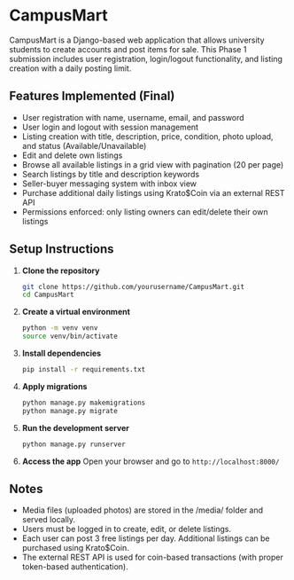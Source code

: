 # CampusMart

CampusMart is a Django-based web application that allows university students to create accounts and post items for sale. This Phase 1 submission includes user registration, login/logout functionality, and listing creation with a daily posting limit.

## Features Implemented (Final)
- User registration with name, username, email, and password
- User login and logout with session management
- Listing creation with title, description, price, condition, photo upload, and status (Available/Unavailable)
- Edit and delete own listings
- Browse all available listings in a grid view with pagination (20 per page)
- Search listings by title and description keywords
- Seller-buyer messaging system with inbox view
- Purchase additional daily listings using Krato$Coin via an external REST API
- Permissions enforced: only listing owners can edit/delete their own listings

## Setup Instructions

1. **Clone the repository**
   ```bash
   git clone https://github.com/yourusername/CampusMart.git
   cd CampusMart
   ```

2. **Create a virtual environment**
   ```bash
   python -m venv venv
   source venv/bin/activate
   ```

3. **Install dependencies**
   ```bash
   pip install -r requirements.txt
   ```

4. **Apply migrations**
   ```bash
   python manage.py makemigrations
   python manage.py migrate
   ```

5. **Run the development server**
   ```bash
   python manage.py runserver
   ```

6. **Access the app**
   Open your browser and go to `http://localhost:8000/`

## Notes
- Media files (uploaded photos) are stored in the /media/ folder and served locally.
- Users must be logged in to create, edit, or delete listings.
- Each user can post 3 free listings per day. Additional listings can be purchased using Krato$Coin.
- The external REST API is used for coin-based transactions (with proper token-based authentication).
